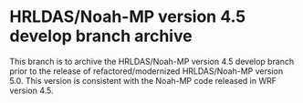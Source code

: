 # HRLDAS/Noah-MP version 4.5 develop branch archive

This branch is to archive the HRLDAS/Noah-MP version 4.5 develop branch prior to the release of refactored/modernized HRLDAS/Noah-MP version 5.0. This version is consistent with the Noah-MP code released in WRF version 4.5.
